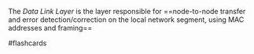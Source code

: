 The *Data Link Layer* is the layer responsible for ==node-to-node transfer and error detection/correction on the local network segment, using MAC addresses and framing==

#flashcards 
